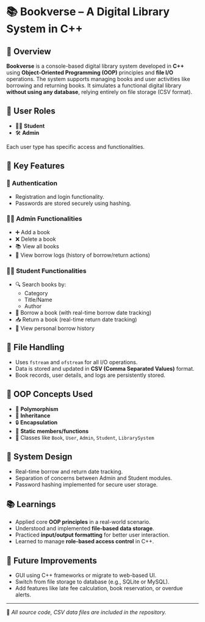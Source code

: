 # 📚 Bookverse – A Digital Library System in C++

## 📌 Overview
**Bookverse** is a console-based digital library system developed in **C++** using **Object-Oriented Programming (OOP)** principles and **file I/O** operations. The system supports managing books and user activities like borrowing and returning books. It simulates a functional digital library **without using any database**, relying entirely on file storage (CSV format).

## 👥 User Roles

- 👨‍🎓 **Student**
- 🛠️ **Admin**

Each user type has specific access and functionalities.

## 🚀 Key Features

### 🔐 Authentication
- Registration and login functionality.
- Passwords are stored securely using hashing.

### 👨‍💼 Admin Functionalities
- ➕ Add a book
- ❌ Delete a book
- 📚 View all books
- 📄 View borrow logs (history of borrow/return actions)

### 👨‍🎓 Student Functionalities
- 🔍 Search books by:
  - Category
  - Title/Name
  - Author
- 📖 Borrow a book (with real-time borrow date tracking)
- 📥 Return a book (real-time return date tracking)
- 📘 View personal borrow history

## 💾 File Handling

- Uses `fstream` and `ofstream` for all I/O operations.
- Data is stored and updated in **CSV (Comma Separated Values)** format.
- Book records, user details, and logs are persistently stored.

## 🧠 OOP Concepts Used

- 🔁 **Polymorphism**
- 🧬 **Inheritance**
- 🔒 **Encapsulation**
- 📌 **Static members/functions**
- 📂 Classes like `Book`, `User`, `Admin`, `Student`, `LibrarySystem`

## 🧱 System Design

- Real-time borrow and return date tracking.
- Separation of concerns between Admin and Student modules.
- Password hashing implemented for secure user storage.

## 📚 Learnings

- Applied core **OOP principles** in a real-world scenario.
- Understood and implemented **file-based data storage**.
- Practiced **input/output formatting** for better user interaction.
- Learned to manage **role-based access control** in C++.

## 📌 Future Improvements

- GUI using C++ frameworks or migrate to web-based UI.
- Switch from file storage to database (e.g., SQLite or MySQL).
- Add features like late fee calculation, book reservation, or overdue alerts.

---

📁 *All source code, CSV data files are included in the repository.*
